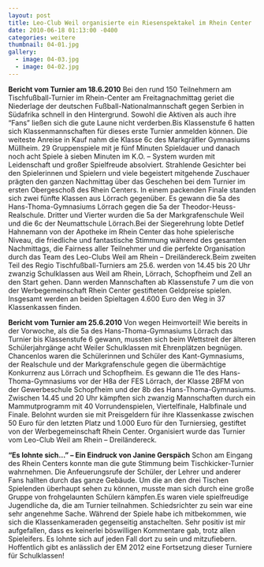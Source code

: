 ```yaml
---
layout: post
title: Leo-Club Weil organisierte ein Riesenspektakel im Rhein Center
date: 2010-06-18 01:13:00 -0400
categories: weitere
thumbnail: 04-01.jpg
gallery:
  - image: 04-03.jpg
  - image: 04-02.jpg
---
```

**Bericht vom Turnier am 18.6.2010**
Bei den rund 150 Teilnehmern am Tischfußball-Turnier im Rhein-Center am Freitagnachmittag geriet die Niederlage der deutschen Fußball-Nationalmannschaft gegen Serbien in Südafrika schnell in den Hintergrund. Sowohl die Aktiven als auch ihre “Fans” ließen sich die gute Laune nicht verderben.Bis Klassenstufe 6 hatten sich Klassenmannschaften für dieses erste Turnier anmelden können. Die weiteste Anreise in Kauf nahm die Klasse 6c des Markgräfler Gymnasiums Müllheim. 29 Gruppenspiele mit je fünf Minuten Spieldauer und danach noch acht Spiele à sieben Minuten im K.O. – System wurden mit Leidenschaft und großer Spielfreude absolviert. Strahlende Gesichter bei den Spielerinnen und Spielern und viele begeistert mitgehende Zuschauer prägten den ganzen Nachmittag über das Geschehen bei dem Turnier im ersten Obergeschoß des Rhein Centers.
In einem packenden Finale standen sich zwei fünfte Klassen aus Lörrach gegenüber. Es gewann die 5a des Hans-Thoma-Gymnasiums Lörrach gegen die 5a der Theodor-Heuss-Realschule. Dritter und Vierter wurden die 5a der Markgrafenschule Weil und die 6c der Neumattschule Lörrach.Bei der Siegerehrung lobte Detlef Hahnemann von der Apotheke im Rhein Center das hohe spielerische Niveau, die friedliche und fantastische Stimmung während des gesamten Nachmittags, die Fairness aller Teilnehmer und die perfekte Organisation durch das Team des Leo-Clubs Weil am Rhein – Dreiländereck.Beim zweiten Teil des Regio Tischfußball-Turniers am 25.6. werden von 14.45 bis 20 Uhr zwanzig Schulklassen aus Weil am Rhein, Lörrach, Schopfheim und Zell an den Start gehen. Dann werden Mannschaften ab Klassenstufe 7 um die von der Werbegemeinschaft Rhein Center gestifteten Geldpreise spielen. Insgesamt werden an beiden Spieltagen 4.600 Euro den Weg in 37 Klassenkassen finden.  

**Bericht vom Turnier am 25.6.2010**
Von wegen Heimvorteil! Wie bereits in der Vorwoche, als die 5a des Hans-Thoma-Gymnasiums Lörrach das Turnier bis Klassenstufe 6 gewann, mussten sich beim Wettstreit der älteren Schülerjahrgänge acht Weiler Schulklassen mit Ehrenplätzen begnügen. Chancenlos waren die Schülerinnen und Schüler des Kant-Gymnasiums, der Realschule und der Markgrafenschule gegen die übermächtige Konkurrenz aus Lörrach und Schopfheim. Es gewann die 11e des Hans-Thoma-Gymnasiums vor der H8a der FES Lörrach, der Klasse 2BFM von der Gewerbeschule Schopfheim und der 8b des Hans-Thoma-Gymnasiums.
Zwischen 14.45 und 20 Uhr kämpften sich zwanzig Mannschaften durch ein Mammutprogramm mit 40 Vorrundenspielen, Viertelfinale, Halbfinale und Finale. Belohnt wurden sie mit Preisgeldern für ihre Klassenkasse zwischen 50 Euro für den letzten Platz und 1.000 Euro für den Turniersieg, gestiftet von der Werbegemeinschaft Rhein Center. Organisiert wurde das Turnier vom Leo-Club Weil am Rhein – Dreiländereck.  

**“Es lohnte sich…” – Ein Eindruck von Janine Gerspäch**
Schon am Eingang des Rhein Centers konnte man die gute Stimmung beim Tischkicker-Turnier wahrnehmen. Die Anfeuerungsrufe der Schüler, der Lehrer und anderer Fans hallten durch das ganze Gebäude. Um die an den drei Tischen Spielenden überhaupt sehen zu können, musste man sich durch eine große Gruppe von frohgelaunten Schülern kämpfen.Es waren viele spielfreudige Jugendliche da, die am Turnier teilnahmen. Schiedsrichter zu sein war eine sehr angenehme Sache. Während der Spiele habe ich mitbekommen, wie sich die Klassenkameraden gegenseitig anstachelten. Sehr positiv ist mir aufgefallen, dass es keinerlei böswilligen Kommentare gab, trotz allen Spieleifers. Es lohnte sich auf jeden Fall dort zu sein und mitzufiebern. Hoffentlich gibt es anlässlich der EM 2012 eine Fortsetzung dieser Turniere für Schulklassen!